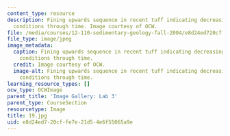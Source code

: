 ```yaml
---
content_type: resource
description: Fining upwards sequence in recent tuff indicating decreasing transport
  conditions through time. Image courtesy of OCW.
file: /media/courses/12-110-sedimentary-geology-fall-2004/e8d24ed720cffe7e21d54e6f55065a9e_19.jpg
file_type: image/jpeg
image_metadata:
  caption: Fining upwards sequence in recent tuff indicating decreasing transport
    conditions through time.
  credit: Image courtesy of OCW.
  image-alt: Fining upwards sequence in recent tuff indicating decreasing transport
    conditions through time.
learning_resource_types: []
ocw_type: OCWImage
parent_title: 'Image Gallery: Lab 3'
parent_type: CourseSection
resourcetype: Image
title: 19.jpg
uid: e8d24ed7-20cf-fe7e-21d5-4e6f55065a9e
---
```

